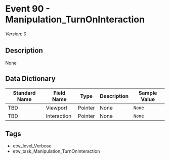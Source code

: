 # Event 90 - Manipulation_TurnOnInteraction
###### Version: 0

## Description
None

## Data Dictionary
|Standard Name|Field Name|Type|Description|Sample Value|
|---|---|---|---|---|
|TBD|Viewport|Pointer|None|`None`|
|TBD|Interaction|Pointer|None|`None`|

## Tags
* etw_level_Verbose
* etw_task_Manipulation_TurnOnInteraction